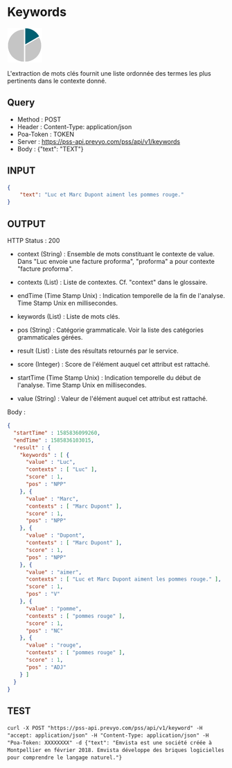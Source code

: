 Keywords
==

<img src="../images/ic_pss_mot_cle.png" alt="drawing" width="80"/>

L'extraction de mots clés fournit une liste ordonnée des termes les plus pertinents dans le contexte donné.

Query
--
* Method : POST
* Header : Content-Type: application/json
* Poa-Token : TOKEN
* Server : https://pss-api.prevyo.com/pss/api/v1/keywords
* Body : {"text": "TEXT"}

INPUT
--

```JSON
{
    "text": "Luc et Marc Dupont aiment les pommes rouge."
}
```

OUTPUT
--
HTTP Status : 200

* context (String) : Ensemble de mots constituant le contexte de value.
Dans "Luc envoie une facture proforma", "proforma" a pour contexte "facture proforma".

* contexts (List) : Liste de contextes. Cf. "context" dans le glossaire.

* endTime (Time Stamp Unix) : Indication temporelle de la fin de l'analyse. Time Stamp Unix en millisecondes.

* keywords (List) : Liste de mots clés.

* pos (String) : Catégorie grammaticale. Voir la liste des catégories grammaticales gérées. 

* result (List) : Liste des résultats retournés par le service.

* score (Integer) : Score de l'élément auquel cet attribut est rattaché.

* startTime (Time Stamp Unix) : Indication temporelle du début de l'analyse. Time Stamp Unix en millisecondes.

* value (String) : Valeur de l'élément auquel cet attribut est rattaché.

Body :

```JSON
{
  "startTime" : 1585836099260,
  "endTime" : 1585836103015,
  "result" : {
    "keywords" : [ {
      "value" : "Luc",
      "contexts" : [ "Luc" ],
      "score" : 1,
      "pos" : "NPP"
    }, {
      "value" : "Marc",
      "contexts" : [ "Marc Dupont" ],
      "score" : 1,
      "pos" : "NPP"
    }, {
      "value" : "Dupont",
      "contexts" : [ "Marc Dupont" ],
      "score" : 1,
      "pos" : "NPP"
    }, {
      "value" : "aimer",
      "contexts" : [ "Luc et Marc Dupont aiment les pommes rouge." ],
      "score" : 1,
      "pos" : "V"
    }, {
      "value" : "pomme",
      "contexts" : [ "pommes rouge" ],
      "score" : 1,
      "pos" : "NC"
    }, {
      "value" : "rouge",
      "contexts" : [ "pommes rouge" ],
      "score" : 1,
      "pos" : "ADJ"
    } ]
  }
}
```

TEST
--

`curl -X POST "https://pss-api.prevyo.com/pss/api/v1/keyword" -H "accept: application/json" -H "Content-Type: application/json" -H "Poa-Token: XXXXXXXX" -d {"text": "Emvista est une société créée à Montpellier en février 2018. Emvista développe des briques logicielles pour comprendre le langage naturel."}` 

